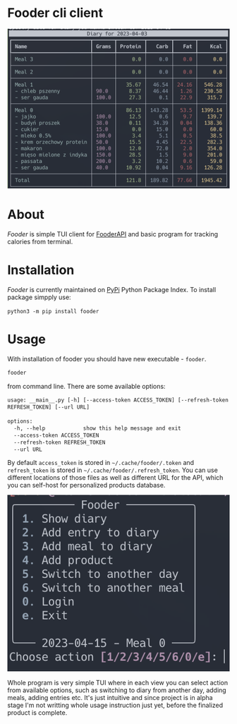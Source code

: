 # Fooder cli client
[![](https://github.com/ickyicky/fooder-cli-client/blob/main/doc/diary.png?raw=true)](https://github.com/ickyicky/fooder-cli-client)

# About

_Fooder_ is simple TUI client for [FooderAPI](https://github.com/ickyicky/fooder-api) and basic program for tracking calories from terminal.

# Installation

_Fooder_ is currently maintained on [PyPi](https://pypi.org/) Python Package Index. To install package simpply use:

`python3 -m pip install fooder`

# Usage

With installation of fooder you should have new executable - `fooder`.

```bash
fooder
```

from command line. There are some available options:

```
usage: __main__.py [-h] [--access-token ACCESS_TOKEN] [--refresh-token REFRESH_TOKEN] [--url URL]

options:
  -h, --help            show this help message and exit
  --access-token ACCESS_TOKEN
  --refresh-token REFRESH_TOKEN
  --url URL
```

By default `access_token` is stored in `~/.cache/fooder/.token` and `refresh_token` is stored in `~/.cache/fooder/.refresh_token`.
You can use different locations of those files as well as different URL for the API, which you can self-host for personalized
products database.

[![](https://github.com/ickyicky/fooder-cli-client/blob/main/doc/menu.png?raw=true)](https://github.com/ickyicky/fooder-cli-client)

Whole program is very simple TUI where in each view you can select action from available options, such as switching to diary from
another day, adding meals, adding entries etc. It's just intuitive and since project is in alpha stage I'm not writting whole
usage instruction just yet, before the finalized product is complete.

